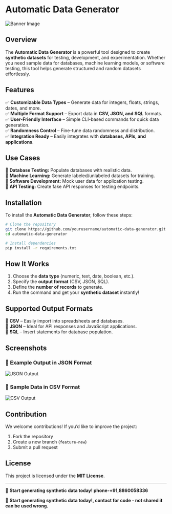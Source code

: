 # Automatic Data Generator

![Banner Image](images/banner.png)

## Overview

The **Automatic Data Generator** is a powerful tool designed to create **synthetic datasets** for testing, development, and experimentation. Whether you need sample data for databases, machine learning models, or software testing, this tool helps generate structured and random datasets effortlessly.

## Features

✅ **Customizable Data Types** – Generate data for integers, floats, strings, dates, and more.  
✅ **Multiple Format Support** – Export data in **CSV, JSON, and SQL** formats.  
✅ **User-Friendly Interface** – Simple CLI-based commands for quick data generation.  
✅ **Randomness Control** – Fine-tune data randomness and distribution.  
✅ **Integration Ready** – Easily integrates with **databases, APIs, and applications**.  

## Use Cases

🔹 **Database Testing:** Populate databases with realistic data.  
🔹 **Machine Learning:** Generate labeled/unlabeled datasets for training.  
🔹 **Software Development:** Mock user data for application testing.  
🔹 **API Testing:** Create fake API responses for testing endpoints.  

## Installation

To install the **Automatic Data Generator**, follow these steps:

```bash
# Clone the repository
git clone https://github.com/yourusername/automatic-data-generator.git
cd automatic-data-generator

# Install dependencies
pip install -r requirements.txt
```

## How It Works

1. Choose the **data type** (numeric, text, date, boolean, etc.).
2. Specify the **output format** (CSV, JSON, SQL).
3. Define the **number of records** to generate.
4. Run the command and get your **synthetic dataset** instantly!

## Supported Output Formats

📄 **CSV** – Easily import into spreadsheets and databases.  
📜 **JSON** – Ideal for API responses and JavaScript applications.  
📂 **SQL** – Insert statements for database population.  

## Screenshots

### 📌 Example Output in JSON Format
![JSON Output](images/json_output.png)

### 📌 Sample Data in CSV Format
![CSV Output](images/csv_output.png)

## Contribution

We welcome contributions! If you’d like to improve the project:
1. Fork the repository
2. Create a new branch (`feature-new`)
3. Submit a pull request

## License

This project is licensed under the **MIT License**.

---

🚀 **Start generating synthetic data today! phone-+91,8860058336**

🚀 **Start generating synthetic data today!, contact for code - not shared it can be used wrong.**
